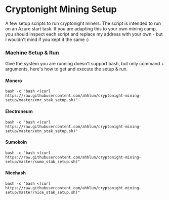 # Cryptonight Mining Setup

A few setup scripts to run cryptonight miners. The script is intended to run on an Azure start task. If you are adapting this to your own mining camp, you should inspect each script and replace my address with your own - but I wouldn't mind if you kept it the same :)

### Machine Setup & Run

Give the system you are running doesn't support bash, but only command + arguments, here's how to get and execute the setup & run.

#### Monero

```
bash -c "bash <(curl https://raw.githubusercontent.com/ahhlun/cryptonight-mining-setup/master/xmr_stak_setup.sh)"
```

#### Electroneum

```
bash -c "bash <(curl https://raw.githubusercontent.com/ahhlun/cryptonight-mining-setup/master/etn_stak_setup.sh)"
```

#### Sumokoin

```
bash -c "bash <(curl https://raw.githubusercontent.com/ahhlun/cryptonight-mining-setup/master/sumo_stak_setup.sh)"
```

#### Nicehash

```
bash -c "bash <(curl https://raw.githubusercontent.com/ahhlun/cryptonight-mining-setup/master/nice_stak_setup.sh)"
```
